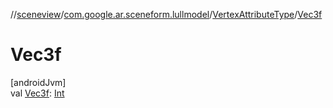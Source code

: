 //[sceneview](../../../index.md)/[com.google.ar.sceneform.lullmodel](../index.md)/[VertexAttributeType](index.md)/[Vec3f](-vec3f.md)

# Vec3f

[androidJvm]\
val [Vec3f](-vec3f.md): [Int](https://kotlinlang.org/api/latest/jvm/stdlib/kotlin/-int/index.html)
